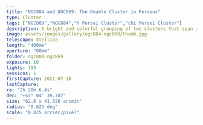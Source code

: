 ```yaml
---
title: "NGC884 and NGC869: The Double Cluster in Perseus"
type: Cluster
tags: ["NGC869","NGC884","h Persei Cluster","chi Persei Cluster"]
description: A bright and colorful grouping of two clusters that span a section of the sky twice the size of a full moon.
image: assets/images/gallery/ngc884-ngc869/thumb.jpg
telescope: Stellina
length: "400mm"
aperture: "80mm"
folder: ngc884-ngc869
exposure: 10
lights: 199
sessions: 1 
firstCapture: 2021-07-10 
lastCapture:
ra: "2h 20m 6.4s"
dec: "+57° 04' 39.707"
size: "62.6 x 41.326 arcmin"
radius: "0.625 deg"
scale: "0.825 arcsec/pixel"
---
```

